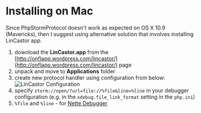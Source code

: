 # Installing on Mac

Since PhpStormProtocol doesn't work as expected on OS X 10.9 (Mavericks), then I suggest using alternative solution that involves installing LinCastor app.

1. download the __LinCastor.app__ from the [http://onflapp.wordpress.com/lincastor/](http://onflapp.wordpress.com/lincastor/) page
2. unpack and move to __Applications__ folder
3. create new protocol handler using configuration from below:
![LinCastor Configuration](LinCastorConfig.png)
4. specify `storm://open/?url=file://%file&line=%line` in your debugger configuration (e.g. in the `xdebug.file_link_format` setting in the `php.ini`)
 5. `%file` and `%line` - for [Nette Debugger](http://pla.nette.org/en/how-open-files-in-ide-from-debugger)